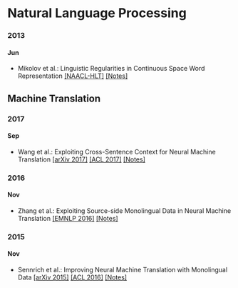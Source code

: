 # Natural Language Processing
### 2013
#### Jun
* Mikolov et al.: Linguistic Regularities in Continuous Space Word Representation [[NAACL-HLT]](https://www.aclweb.org/anthology/N13-1090) [[Notes]](https://github.com/ducthanhtran/paper_notes/blob/master/nlp/13jun_linguistic_regularities_in_continuous_space_word_representations.md)

## Machine Translation
### 2017
#### Sep
* Wang et al.: Exploiting Cross-Sentence Context for Neural Machine Translation [[arXiv 2017]](https://arxiv.org/pdf/1704.04347.pdf) [[ACL 2017]](http://aclweb.org/anthology/D17-1301) [[Notes]](https://github.com/ducthanhtran/paper_notes/blob/master/machine_translation/17sep_exploiting_cross_sentence_context_for_nmt.md)

### 2016
#### Nov
* Zhang et al.: Exploiting Source-side Monolingual Data in Neural Machine Translation [[EMNLP 2016]](http://www.aclweb.org/anthology/D16-1160) [[Notes]](https://github.com/ducthanhtran/paper_notes/blob/master/machine_translation/16nov_exploiting_source_side_monolingual_data_in_nmt.md)

### 2015
#### Nov
* Sennrich et al.: Improving Neural Machine Translation with Monolingual Data [[arXiv 2015]](https://arxiv.org/pdf/1511.06709.pdf) [[ACL 2016]](http://www.aclweb.org/anthology/P16-1009) [[Notes]](https://github.com/ducthanhtran/paper_notes/blob/master/machine_translation/15nov_improving_nmt_with_monolingual_data.md)

